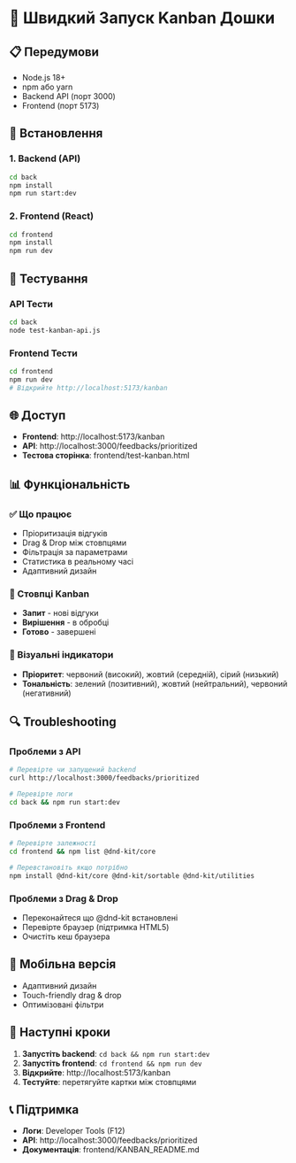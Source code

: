 # 🚀 Швидкий Запуск Kanban Дошки

## 📋 Передумови

- Node.js 18+ 
- npm або yarn
- Backend API (порт 3000)
- Frontend (порт 5173)

## 🔧 Встановлення

### 1. Backend (API)
```bash
cd back
npm install
npm run start:dev
```

### 2. Frontend (React)
```bash
cd frontend  
npm install
npm run dev
```

## 🧪 Тестування

### API Тести
```bash
cd back
node test-kanban-api.js
```

### Frontend Тести
```bash
cd frontend
npm run dev
# Відкрийте http://localhost:5173/kanban
```

## 🌐 Доступ

- **Frontend**: http://localhost:5173/kanban
- **API**: http://localhost:3000/feedbacks/prioritized
- **Тестова сторінка**: frontend/test-kanban.html

## 📊 Функціональність

### ✅ Що працює
- Пріоритизація відгуків
- Drag & Drop між стовпцями
- Фільтрація за параметрами
- Статистика в реальному часі
- Адаптивний дизайн

### 🎯 Стовпці Kanban
- **Запит** - нові відгуки
- **Вирішення** - в обробці  
- **Готово** - завершені

### 🎨 Візуальні індикатори
- **Пріоритет**: червоний (високий), жовтий (середній), сірий (низький)
- **Тональність**: зелений (позитивний), жовтий (нейтральний), червоний (негативний)

## 🔍 Troubleshooting

### Проблеми з API
```bash
# Перевірте чи запущений backend
curl http://localhost:3000/feedbacks/prioritized

# Перевірте логи
cd back && npm run start:dev
```

### Проблеми з Frontend
```bash
# Перевірте залежності
cd frontend && npm list @dnd-kit/core

# Перевстановіть якщо потрібно
npm install @dnd-kit/core @dnd-kit/sortable @dnd-kit/utilities
```

### Проблеми з Drag & Drop
- Переконайтеся що @dnd-kit встановлені
- Перевірте браузер (підтримка HTML5)
- Очистіть кеш браузера

## 📱 Мобільна версія

- Адаптивний дизайн
- Touch-friendly drag & drop
- Оптимізовані фільтри

## 🎯 Наступні кроки

1. **Запустіть backend**: `cd back && npm run start:dev`
2. **Запустіть frontend**: `cd frontend && npm run dev`  
3. **Відкрийте**: http://localhost:5173/kanban
4. **Тестуйте**: перетягуйте картки між стовпцями

## 📞 Підтримка

- **Логи**: Developer Tools (F12)
- **API**: http://localhost:3000/feedbacks/prioritized
- **Документація**: frontend/KANBAN_README.md
